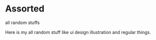 # Assorted
all random stuffs

Here is my all random stuff like ui design illustration and regular things.
